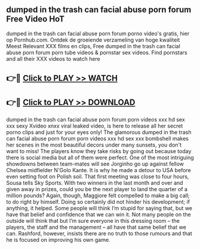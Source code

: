 ## dumped in the trash can facial abuse porn forum Free Video HoT 

dumped in the trash can facial abuse porn forum porno video's gratis, hier op Pornhub.com. Ontdek de groeiende verzameling van hoge kwaliteit Meest Relevant XXX films en clips,
Free dumped in the trash can facial abuse porn forum porn tube videos & pornstar sex videos. Find pornstars and all their XXX videos to watch here


## 👉🔴 [Click to PLAY >> WATCH](http://us.freeplayer.one?title=dumped_in_the_trash_can_facial_abuse_porn_forum&ref=16D)

## 👉🔴 [Click to PLAY >> DOWNLOAD](http://us.freeplayer.one?title=dumped_in_the_trash_can_facial_abuse_porn_forum&ref=16D)


dumped in the trash can facial abuse porn forum porn videos xxx hd sex xxx sexy Xvideo xnxx viral leaked video, is here to release all her secret porno clips and just for your eyes only! The glamorous dumped in the trash can facial abuse porn forum porn videos xxx hd sex xxx bombshell makes her scenes in the most beautiful decors under many sunsets, you don't want to miss! The players know they take risks by going out because today there is social media but all of them were perfect. One of the most intriguing showdowns between team-mates will see Jorginho go up against fellow Chelsea midfielder N'Golo Kante. It is why he made a detour to USA before even setting foot on Polish soil. That first meeting was close to four hours, Sousa tells Sky Sports. With two winners in the last month and over and given away in prizes, could you be the next player to land the quarter of a million pounds? Again, though, Maggiore felt compelled to make a big call; to do right by himself. Doing so certainly did not hinder his development; if anything, it helped. Some people will think I’m stupid for saying that, but we have that belief and confidence that we can win it. Not many people on the outside will think that but I’m sure everyone in this dressing room – the players, the staff and the management – all have that same belief that we can. Rashford, however, insists there are no truth to those rumours and that he is focused on improving his own game.